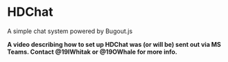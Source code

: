 # HDChat
A simple chat system powered by Bugout.js

**A video describing how to set up HDChat was (or will be) sent out via MS Teams. Contact @19IWhitak or @19OWhale for more info.**
